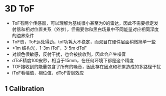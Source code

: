 # 3D ToF

- ToF有两个传感器，可以理解为基线很小甚至为0的雷达，因此不需要标定发射器和相对位置关系（外参），但需要你和黑白场景中不同能量对应相同深度的边界条件
- ToF贵，ToF远处得劲，tof功耗大不稳定，而双目在硬件层面稍微简单一些
- <1m 结构光，1-3m iToF，3-5m dToF
- 对颜色很敏感，反射干扰，也会被接收到，因此会产生噪音
- dToF精度100皮秒，相当于15mm，在任何环境下都是这个精度
- TOF接收到的能量包含了所有的噪音，因此存在因点和积累造成的多路径干扰
- iToF看幅值，相位值，dToF雪崩效应

## 1 Calibration